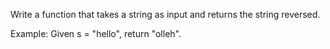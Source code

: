 Write a function that takes a string as input and returns the string reversed.


Example:
Given s = "hello", return "olleh".
